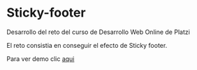 # Sticky-footer

Desarrollo del reto del curso de Desarrollo Web Online de Platzi 

El reto consistia  en conseguir el efecto de Sticky footer.

Para ver demo clic [aqui](http://juandavidpino.com/Sticky-footer)
